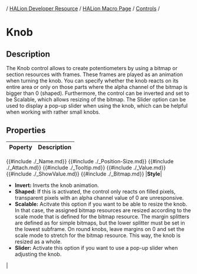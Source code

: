 / [HALion Developer Resource](../../HALion-Developer-Resource.md) / [HALion Macro Page](./HALion-Macro-Page.md) / [Controls](./Controls.md) /

# Knob

## Description

The Knob control allows to create potentiometers by using a bitmap or section resources with frames. These frames are played as an animation when turning the knob. You can specify whether the knob reacts on its entire area or only on those parts where the alpha channel of the bitmap is bigger than 0 (shaped). Furthermore, the control can be inverted and set to be Scalable, which allows resizing of the bitmap. The Slider option can be used to display a pop-up slider when using the knob, which can be helpful when working with rather small knobs.

## Properties

|Poperty|Description|
|:-|:-|
{{#include ./_Name.md}}
{{#include ./_Position-Size.md}}
{{#include ./_Attach.md}}
{{#include ./_Tooltip.md}}
{{#include ./_Value.md}}
{{#include ./_ShowValue.md}}
{{#include ./_Bitmap.md}}
|**Style**|<ul><li>**Invert:** Inverts the knob animation.</li><li>**Shaped:** If this is activated, the control only reacts on filled pixels, transparent pixels with an alpha channel value of 0 are unresponsive.</li><li>**Scalable:** Acitvate this option if you want to be able to resize the knob. In that case, the assigned bitmap resources are resized according to the scale mode that is defined for the bitmap resource. The margin splitters are defined as for simple bitmaps, but the lower splitter must be set in the lowest subframe. On round knobs, leave margins on 0 and set the scale mode to stretch for the bitmap resource. This way, the knob is resized as a whole.</li><li>**Slider:** Activate this option if you want to use a pop-up slider when adjusting the knob.</li></ul>|